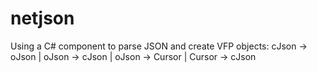 # netjson
Using a C# component to parse JSON and create VFP objects: cJson → oJson | oJson → cJson | oJson → Cursor | Cursor → cJson
